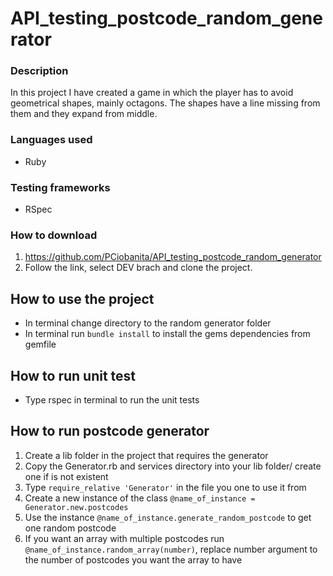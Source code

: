 # API_testing_postcode_random_generator

### Description
In this project I have created a game in which the player has to avoid geometrical shapes, mainly octagons. The shapes have a line missing from them and they expand from middle.

### Languages used
* Ruby

### Testing frameworks
* RSpec

### How to download
1. https://github.com/PCiobanita/API_testing_postcode_random_generator
2. Follow the link, select DEV brach and clone the project.

## How to use the project
*  In terminal change directory to the random generator folder
*  In terminal run ```bundle install``` to install the gems dependencies from gemfile

## How to run unit test
*  Type rspec in terminal to run the unit tests

##  How to run postcode generator
1.  Create a lib folder in the project that requires the generator
2.  Copy the Generator.rb and services directory into your lib folder/ create one if is not existent
3.  Type ```require_relative 'Generator'``` in the file you one to use it from
4.  Create a new instance of the class ```@name_of_instance = Generator.new.postcodes```
5.  Use the instance ```@name_of_instance.generate_random_postcode``` to get one random postcode
6.  If you want an array with multiple postcodes run ```@name_of_instance.random_array(number)```, replace number argument to the number of postcodes you want the array to have
